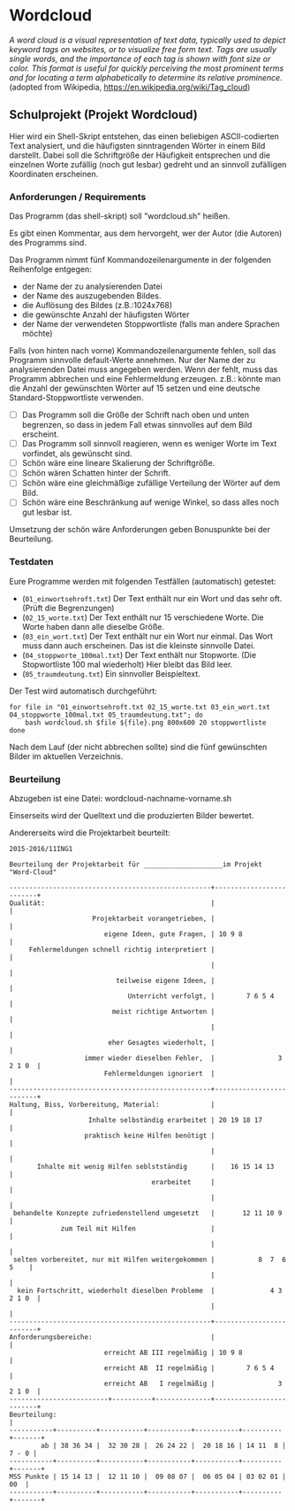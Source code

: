 # Wordcloud
_A word cloud is a visual representation of text data, typically used to depict keyword tags on websites, or to visualize free form text. Tags are usually single words, and the importance of each tag is shown with font size or color. This format is useful for quickly perceiving the most prominent terms and for locating a term alphabetically to determine its relative prominence._ (adopted from Wikipedia, https://en.wikipedia.org/wiki/Tag_cloud)

## Schulprojekt (Projekt Wordcloud)
Hier wird ein Shell-Skript entstehen, das einen beliebigen ASCII-codierten Text analysiert, und die häufigsten sinntragenden Wörter in einem Bild darstellt. Dabei soll die Schriftgröße der Häufigkeit entsprechen und die einzelnen Worte zufällig (noch gut lesbar) gedreht und an sinnvoll zufälligen Koordinaten erscheinen.

### Anforderungen / Requirements
Das Programm (das shell-skript) soll "wordcloud.sh" heißen.

Es gibt einen Kommentar, aus dem hervorgeht, wer der Autor (die Autoren) des Programms sind.

Das Programm nimmt fünf Kommandozeilenargumente in der folgenden Reihenfolge entgegen:

- der Name der zu analysierenden Datei
- der Name des auszugebenden Bildes.
- die Auflösung des Bildes (z.B.:1024x768)
- die gewünschte Anzahl der häufigsten Wörter
- der Name der verwendeten Stoppwortliste (falls man andere Sprachen möchte)

Falls (von hinten nach vorne) Kommandozeilenargumente fehlen, soll das Programm sinnvolle default-Werte annehmen. Nur der Name der zu analysierenden Datei muss angegeben werden. Wenn der fehlt, muss das Programm abbrechen und eine Fehlermeldung erzeugen. z.B.: könnte man die Anzahl der gewünschten Wörter auf 15 setzen und eine deutsche Standard-Stoppwortliste verwenden.

- [ ] Das Programm soll die Größe der Schrift nach oben und unten begrenzen, so dass in jedem Fall etwas sinnvolles auf dem Bild erscheint.
- [ ] Das Programm soll sinnvoll reagieren, wenn es weniger Worte im Text vorfindet, als gewünscht sind.
- [ ] Schön wäre eine lineare Skalierung der Schriftgröße.
- [ ] Schön wären Schatten hinter der Schrift.
- [ ] Schön wäre eine gleichmäßige zufällige Verteilung der Wörter auf dem Bild.
- [ ] Schön wäre eine Beschränkung auf wenige Winkel, so dass alles noch gut lesbar ist.

Umsetzung der schön wäre Anforderungen geben Bonuspunkte bei der Beurteilung.

### Testdaten
Eure Programme werden mit folgenden Testfällen (automatisch) getestet:

- (`01_einwortsehroft.txt`) Der Text enthält nur ein Wort und das sehr oft. (Prüft die Begrenzungen)
- (`02_15_worte.txt`) Der Text enthält nur 15 verschiedene Worte. Die Worte haben dann alle dieselbe Größe.
- (`03_ein_wort.txt`) Der Text enthält nur ein Wort nur einmal. Das Wort muss dann auch erscheinen. Das ist die kleinste sinnvolle Datei.
- (`04_stoppworte_100mal.txt`) Der Text enthält nur Stopworte. (Die Stopwortliste 100 mal wiederholt) Hier bleibt das Bild leer.
- (`05_traumdeutung.txt`) Ein sinnvoller Beispieltext.

Der Test wird automatisch durchgeführt:
```
for file in "01_einwortsehroft.txt 02_15_worte.txt 03_ein_wort.txt 04_stoppworte_100mal.txt 05_traumdeutung.txt"; do
    bash wordcloud.sh $file ${file}.png 800x600 20 stoppwortliste
done
```
Nach dem Lauf (der nicht abbrechen sollte) sind die fünf gewünschten Bilder im aktuellen Verzeichnis.

### Beurteilung
Abzugeben ist eine Datei: wordcloud-nachname-vorname.sh

Einserseits wird der Quelltext und die produzierten Bilder bewertet.

Andererseits wird die Projektarbeit beurteilt:
```
2015-2016/11ING1

Beurteilung der Projektarbeit für ____________________im Projekt "Word-Cloud"

---------------------------------------------------+-------------------------+
Qualität:                                          |                         |
                     Projektarbeit vorangetrieben, |                         | 
                        eigene Ideen, gute Fragen, | 10 9 8                  |
     Fehlermeldungen schnell richtig interpretiert |                         | 
                                                   |                         | 
                           teilweise eigene Ideen, |                         | 
                              Unterricht verfolgt, |        7 6 5 4          | 
                          meist richtige Antworten |                         | 
                                                   |                         | 
                         eher Gesagtes wiederholt, |                         | 
                   immer wieder dieselben Fehler,  |                3 2 1 0  | 
                        Fehlermeldungen ignoriert  |                         | 
---------------------------------------------------+-------------------------+
Haltung, Biss, Vorbereitung, Material:             |                         |
                    Inhalte selbständig erarbeitet | 20 19 18 17             | 
                   praktisch keine Hilfen benötigt |                         | 
                                                   |                         | 
       Inhalte mit wenig Hilfen seblstständig      |    16 15 14 13          | 
                                    erarbeitet     |                         | 
                                                   |                         | 
 behandelte Konzepte zufriedenstellend umgesetzt   |       12 11 10 9        | 
             zum Teil mit Hilfen                   |                         | 
                                                   |                         | 
 selten vorbereitet, nur mit Hilfen weitergekommen |           8  7  6  5    | 
                                                   |                         | 
  kein Fortschritt, wiederholt dieselben Probleme  |              4 3 2 1 0  | 
                                                   |                         | 
---------------------------------------------------+-------------------------+
Anforderungsbereiche:                              |                         |
                        erreicht AB III regelmäßig | 10 9 8                  | 
                        erreicht AB  II regelmäßig |        7 6 5 4          | 
                        erreicht AB   I regelmäßig |                3 2 1 0  | 
-------------------------+----------+--------------+-------------------------+
Beurteilung:                                                                 |
-----------+----------+-----------+-----------+-----------+----------+-------+
        ab | 38 36 34 |  32 30 28 |  26 24 22 |  20 18 16 | 14 11  8 | 7 - 0 |
-----------+----------+-----------+-----------+-----------+----------+-------+
MSS Punkte | 15 14 13 |  12 11 10 |  09 08 07 |  06 05 04 | 03 02 01 |   00  |
-----------+----------+-----------+-----------+-----------+----------+-------+
```
